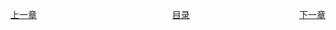 <span style="float:left;display:inline-block;">[上一章](Day14.md)</span>
<span style="margin-left:43%">[目录](SUMMARY.md)</span>
<span style="float:right;">[下一章](Day16.md)</span>